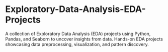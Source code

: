 # Exploratory-Data-Analysis-EDA-Projects
A collection of Exploratory Data Analysis (EDA) projects using Python, Pandas, and Seaborn to uncover insights from data.
Hands-on EDA projects showcasing data preprocessing, visualization, and pattern discovery.
